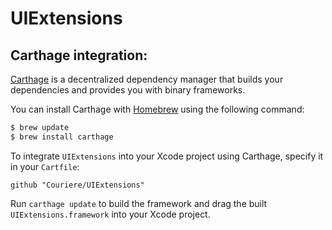 # UIExtensions

## Carthage integration:
[Carthage](https://github.com/Carthage/Carthage) is a decentralized dependency manager that builds your dependencies and provides you with binary frameworks.

You can install Carthage with [Homebrew](http://brew.sh/) using the following command:

```bash
$ brew update
$ brew install carthage
```

To integrate `UIExtensions` into your Xcode project using Carthage, specify it in your `Cartfile`:

```ogdl
github "Couriere/UIExtensions"
```
Run `carthage update` to build the framework and drag the built `UIExtensions.framework` into your Xcode project.

